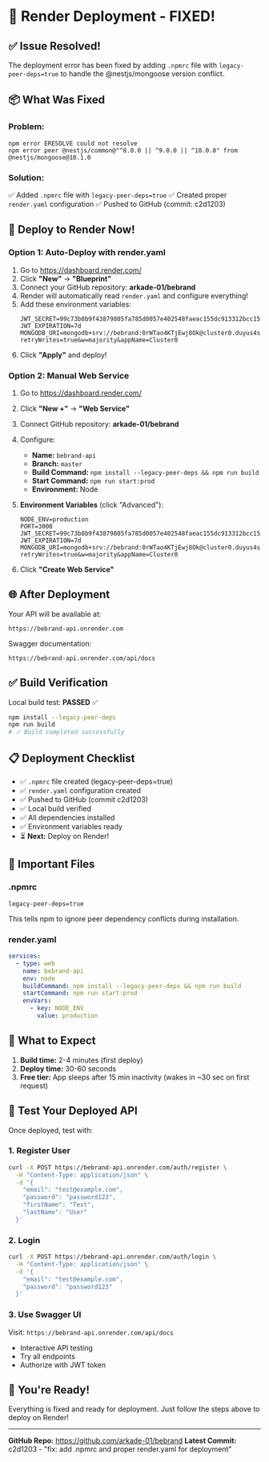 # 🚀 Render Deployment - FIXED!

## ✅ Issue Resolved!

The deployment error has been fixed by adding `.npmrc` file with `legacy-peer-deps=true` to handle the @nestjs/mongoose version conflict.

## 📦 What Was Fixed

### Problem:
```
npm error ERESOLVE could not resolve
npm error peer @nestjs/common@"^8.0.0 || ^9.0.0 || ^10.0.0" from @nestjs/mongoose@10.1.0
```

### Solution:
✅ Added `.npmrc` file with `legacy-peer-deps=true`
✅ Created proper `render.yaml` configuration
✅ Pushed to GitHub (commit: c2d1203)

## 🚢 Deploy to Render Now!

### Option 1: Auto-Deploy with render.yaml

1. Go to https://dashboard.render.com/
2. Click **"New"** → **"Blueprint"**
3. Connect your GitHub repository: **arkade-01/bebrand**
4. Render will automatically read `render.yaml` and configure everything!
5. Add these environment variables:
   ```
   JWT_SECRET=99c73b0b9f43879805fa785d0057e402548faeac155dc913312bcc153c82f0408cd583a6f2c8790cb72c3ac64175d5980728fb27c97cee9b9871e8462120aead
   JWT_EXPIRATION=7d
   MONGODB_URI=mongodb+srv://bebrand:0rWTao4KTjEwj8Ok@cluster0.duyus4s.mongodb.net/bebrand?retryWrites=true&w=majority&appName=Cluster0
   ```
6. Click **"Apply"** and deploy!

### Option 2: Manual Web Service

1. Go to https://dashboard.render.com/
2. Click **"New +"** → **"Web Service"**
3. Connect GitHub repository: **arkade-01/bebrand**
4. Configure:
   - **Name:** `bebrand-api`
   - **Branch:** `master`
   - **Build Command:** `npm install --legacy-peer-deps && npm run build`
   - **Start Command:** `npm run start:prod`
   - **Environment:** Node

5. **Environment Variables** (click "Advanced"):
   ```
   NODE_ENV=production
   PORT=3000
   JWT_SECRET=99c73b0b9f43879805fa785d0057e402548faeac155dc913312bcc153c82f0408cd583a6f2c8790cb72c3ac64175d5980728fb27c97cee9b9871e8462120aead
   JWT_EXPIRATION=7d
   MONGODB_URI=mongodb+srv://bebrand:0rWTao4KTjEwj8Ok@cluster0.duyus4s.mongodb.net/bebrand?retryWrites=true&w=majority&appName=Cluster0
   ```

6. Click **"Create Web Service"**

## 🌐 After Deployment

Your API will be available at:
```
https://bebrand-api.onrender.com
```

Swagger documentation:
```
https://bebrand-api.onrender.com/api/docs
```

## ✅ Build Verification

Local build test: **PASSED** ✅
```bash
npm install --legacy-peer-deps
npm run build
# ✓ Build completed successfully
```

## 📋 Deployment Checklist

- ✅ `.npmrc` file created (legacy-peer-deps=true)
- ✅ `render.yaml` configuration created
- ✅ Pushed to GitHub (commit c2d1203)
- ✅ Local build verified
- ✅ All dependencies installed
- ✅ Environment variables ready
- ⏳ **Next:** Deploy on Render!

## 🔧 Important Files

### .npmrc
```
legacy-peer-deps=true
```
This tells npm to ignore peer dependency conflicts during installation.

### render.yaml
```yaml
services:
  - type: web
    name: bebrand-api
    env: node
    buildCommand: npm install --legacy-peer-deps && npm run build
    startCommand: npm run start:prod
    envVars:
      - key: NODE_ENV
        value: production
```

## 🎯 What to Expect

1. **Build time:** 2-4 minutes (first deploy)
2. **Deploy time:** 30-60 seconds
3. **Free tier:** App sleeps after 15 min inactivity (wakes in ~30 sec on first request)

## 🧪 Test Your Deployed API

Once deployed, test with:

### 1. Register User
```bash
curl -X POST https://bebrand-api.onrender.com/auth/register \
  -H "Content-Type: application/json" \
  -d '{
    "email": "test@example.com",
    "password": "password123",
    "firstName": "Test",
    "lastName": "User"
  }'
```

### 2. Login
```bash
curl -X POST https://bebrand-api.onrender.com/auth/login \
  -H "Content-Type: application/json" \
  -d '{
    "email": "test@example.com",
    "password": "password123"
  }'
```

### 3. Use Swagger UI
Visit: `https://bebrand-api.onrender.com/api/docs`
- Interactive API testing
- Try all endpoints
- Authorize with JWT token

## 🎉 You're Ready!

Everything is fixed and ready for deployment. Just follow the steps above to deploy on Render!

---

**GitHub Repo:** https://github.com/arkade-01/bebrand
**Latest Commit:** c2d1203 - "fix: add .npmrc and proper render.yaml for deployment"
